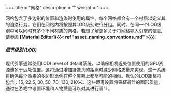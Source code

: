 +++
title = "网格"
description = ""
weight = 1
+++

网格包含了多边形的位置和渲染时使用的属性。每个网格都会有一个材质以定义其的渲染行为。它们在网格内将按照其LOD级别进行分组。同时，在同一个LOD级别中可以同时有多个不同材质的网格。若想了解更多关于将网格导入引擎的信息,请参阅 <strong>[Material Editor]({{< ref "asset_naming_conventions.md" >}})</strong>.


##### 细节级别 (LOD)

现代引擎通常使用LOD(Level of detail)系统，以确保相机近处位置使用的GPU资源量多于远处位置。这将通过增加摄像头的距离时减少网格质量来实现。这一系统将确保每个像素的多边形比例在整个屏幕上都尽可能的相似。默认的LOD距离将包含：15, 22.5, 30, 50, 70, 130, 210米。这些距离设置将保证最佳的图形质量，通过在游戏中设置环境和人物质量可以对其进行调节。